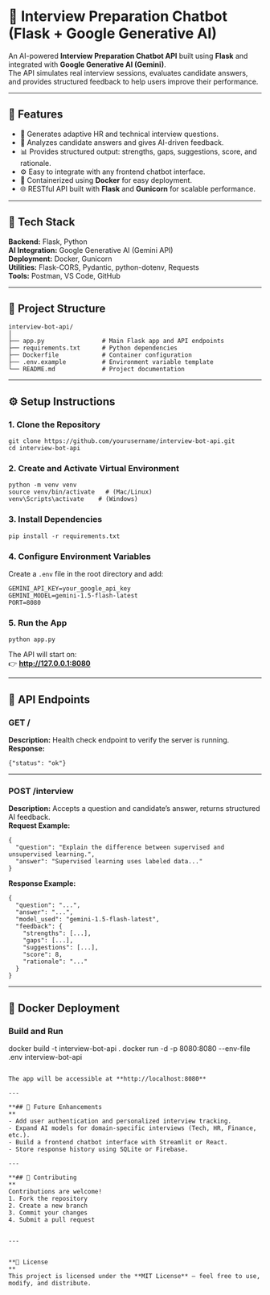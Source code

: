 # 🎯 Interview Preparation Chatbot (Flask + Google Generative AI)

An AI-powered **Interview Preparation Chatbot API** built using **Flask** and integrated with **Google Generative AI (Gemini)**.  
The API simulates real interview sessions, evaluates candidate answers, and provides structured feedback to help users improve their performance.

---

## 🚀 Features

- 🧠 Generates adaptive HR and technical interview questions.
- 💬 Analyzes candidate answers and gives AI-driven feedback.
- 📊 Provides structured output: strengths, gaps, suggestions, score, and rationale.
- ⚙️ Easy to integrate with any frontend chatbot interface.
- 🐳 Containerized using **Docker** for easy deployment.
- 🌐 RESTful API built with **Flask** and **Gunicorn** for scalable performance.

---

## 🧩 Tech Stack

**Backend:** Flask, Python  
**AI Integration:** Google Generative AI (Gemini API)  
**Deployment:** Docker, Gunicorn  
**Utilities:** Flask-CORS, Pydantic, python-dotenv, Requests  
**Tools:** Postman, VS Code, GitHub

---

## 📁 Project Structure

```
interview-bot-api/
│
├── app.py                # Main Flask app and API endpoints
├── requirements.txt      # Python dependencies
├── Dockerfile            # Container configuration
├── .env.example          # Environment variable template
└── README.md             # Project documentation
```

---

## ⚙️ Setup Instructions

### 1. Clone the Repository

```
git clone https://github.com/yourusername/interview-bot-api.git
cd interview-bot-api
```

### 2. Create and Activate Virtual Environment

```
python -m venv venv
source venv/bin/activate   # (Mac/Linux)
venv\Scripts\activate    # (Windows)
```

### 3. Install Dependencies

```
pip install -r requirements.txt
```

### 4. Configure Environment Variables

Create a `.env` file in the root directory and add:

```
GEMINI_API_KEY=your_google_api_key
GEMINI_MODEL=gemini-1.5-flash-latest
PORT=8080
```

### 5. Run the App

```
python app.py
```

The API will start on:  
👉 **http://127.0.0.1:8080**

---

## 🧠 API Endpoints

### **GET /**

**Description:** Health check endpoint to verify the server is running.  
**Response:**

```
{"status": "ok"}
```

---

### **POST /interview**

**Description:** Accepts a question and candidate’s answer, returns structured AI feedback.  
**Request Example:**

```
{
  "question": "Explain the difference between supervised and unsupervised learning.",
  "answer": "Supervised learning uses labeled data..."
}
```

**Response Example:**

```
{
  "question": "...",
  "answer": "...",
  "model_used": "gemini-1.5-flash-latest",
  "feedback": {
    "strengths": [...],
    "gaps": [...],
    "suggestions": [...],
    "score": 8,
    "rationale": "..."
  }
}
```

---

## 🐳 Docker Deployment

### Build and Run

docker build -t interview-bot-api .
docker run -d -p 8080:8080 --env-file .env interview-bot-api

```

The app will be accessible at **http://localhost:8080**

---

**## 📘 Future Enhancements
**
- Add user authentication and personalized interview tracking.
- Expand AI models for domain-specific interviews (Tech, HR, Finance, etc.).
- Build a frontend chatbot interface with Streamlit or React.
- Store response history using SQLite or Firebase.

---

**## 🤝 Contributing
**
Contributions are welcome!
1. Fork the repository
2. Create a new branch
3. Commit your changes
4. Submit a pull request


---


**🪪 License
**
This project is licensed under the **MIT License** — feel free to use, modify, and distribute.


```
